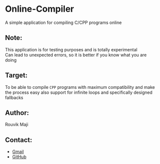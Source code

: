 # Online-Compiler
A simple application for compiling C/CPP programs online

## Note:
This application is for testing purposes and is totally experimental  
Can lead to unexpected errors, so it is better if you know what you are doing

## Target:
To be able to compile `CPP` programs with maximum compatibility
and make the process easy
also support for infinite loops and specifically designed fallbacks

## Author:
Rouvik Maji

## Contact:
- [Gmail](mailto:majirouvik@gmail.com)
- [GitHub](https://github.com/Rouvik/Rouvik)
